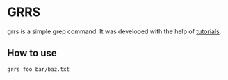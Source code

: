# GRRS

grrs is a simple grep command.
It was developed with the help of [tutorials](https://rust-cli.github.io/book/tutorial).

## How to use

```
grrs foo bar/baz.txt
```